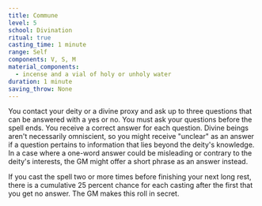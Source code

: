 ```yaml
---
title: Commune
level: 5
school: Divination
ritual: true
casting_time: 1 minute
range: Self
components: V, S, M
material_components:
  - incense and a vial of holy or unholy water
duration: 1 minute
saving_throw: None
---
```


You contact your deity or a divine proxy and ask up to three questions that can be answered with a yes or no. You must ask your questions before the spell ends. You receive a correct answer for each question.  Divine beings aren't necessarily omniscient, so you might receive "unclear" as an answer if a question pertains to information that lies beyond the deity's knowledge. In a case where a one-word answer could be misleading or contrary to the deity's interests, the GM might offer a short phrase as an answer instead.

If you cast the spell two or more times before finishing your next long rest, there is a cumulative 25 percent chance for each casting after the first that you get no answer. The GM makes this roll in secret.
